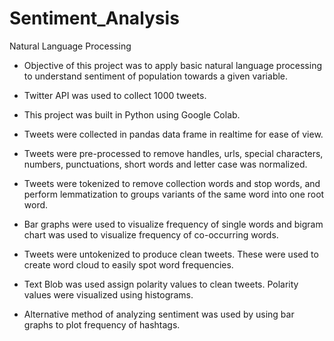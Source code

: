 # Sentiment_Analysis
Natural Language Processing

- Objective of this project was to apply basic natural language processing to understand sentiment of population towards a given variable. 

- Twitter API was used to collect 1000 tweets. 

- This project was built in Python using Google Colab. 

- Tweets were collected in pandas data frame in realtime for ease of view. 

- Tweets were pre-processed to remove handles, urls, special characters, numbers, punctuations, short words and letter case was normalized. 

- Tweets were tokenized to remove collection words and stop words, and perform lemmatization to groups variants of the same word into one root word. 

- Bar graphs were used to visualize frequency of single words and bigram chart was used to visualize frequency of co-occurring words. 

- Tweets were untokenized to produce clean tweets. These were used to create word cloud to easily spot word frequencies. 

- Text Blob was used assign polarity values to clean tweets. Polarity values were visualized using histograms. 

- Alternative method of analyzing sentiment was used by using bar graphs to plot frequency of hashtags. 
